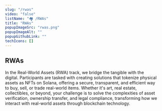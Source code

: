 ```yaml
---
slug: "/rwas"
video: "false"
listName: "🏘️ /RWAs"
title: "RWAs"
popupImageSrc: "rwas.png"
popupImageAlt: ""
popupGithubLink: ""
techIcons: []
---
```


## RWAs

In the Real-World Assets (RWA) track, we bridge the tangible with the digital. Participants are tasked with creating solutions that tokenize physical assets as NFTs on Solana, offering a secure, transparent, and efficient way to buy, sell, or trade real-world items. Whether it's art, real estate, collectibles, or beyond, your challenge is to solve the complexities of asset verification, ownership transfer, and legal compliance, transforming how we interact with real-world assets through blockchain technology.
